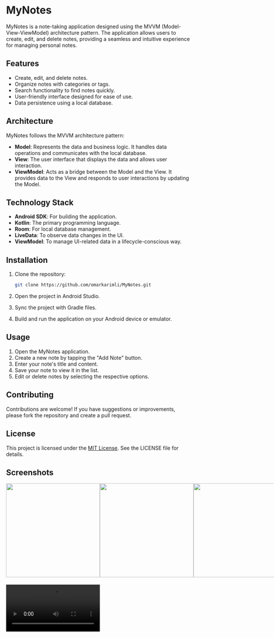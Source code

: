 # MyNotes

MyNotes is a note-taking application designed using the MVVM (Model-View-ViewModel) architecture pattern. The application allows users to create, edit, and delete notes, providing a seamless and intuitive experience for managing personal notes.

## Features

- Create, edit, and delete notes.
- Organize notes with categories or tags.
- Search functionality to find notes quickly.
- User-friendly interface designed for ease of use.
- Data persistence using a local database.

## Architecture

MyNotes follows the MVVM architecture pattern:

- **Model**: Represents the data and business logic. It handles data operations and communicates with the local database.
- **View**: The user interface that displays the data and allows user interaction.
- **ViewModel**: Acts as a bridge between the Model and the View. It provides data to the View and responds to user interactions by updating the Model.

## Technology Stack

- **Android SDK**: For building the application.
- **Kotlin**: The primary programming language.
- **Room**: For local database management.
- **LiveData**: To observe data changes in the UI.
- **ViewModel**: To manage UI-related data in a lifecycle-conscious way.

## Installation

1. Clone the repository:
   ```bash
   git clone https://github.com/omarkarimli/MyNotes.git

2. Open the project in Android Studio.

3. Sync the project with Gradle files.

4. Build and run the application on your Android device or emulator.

## Usage

1. Open the MyNotes application.
2. Create a new note by tapping the "Add Note" button.
3. Enter your note's title and content.
4. Save your note to view it in the list.
5. Edit or delete notes by selecting the respective options.

## Contributing

Contributions are welcome! If you have suggestions or improvements, please fork the repository and create a pull request.

## License

This project is licensed under the [MIT License](LICENSE). See the LICENSE file for details.

## Screenshots

<div style="display: flex; justify-content: space-between;">
  <img src="screenshots/Screenshot_home.png" width="256" />
  <img src="screenshots/Screenshot_newnote.png" width="256" />
  <img src="screenshots/Screenshot_updatenote.png" width="256" />
</div>

<div style="margin-top: 20px;">
  <video width="256" controls>
    <source src="screenshots/Screen_recording_mynotes.webm" type="video/webm">
    Your browser does not support the video tag.
  </video>
</div>
